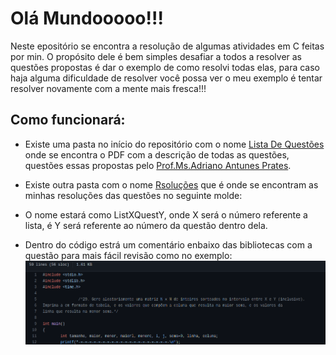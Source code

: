 # Olá Mundooooo!!!

  Neste epositório se encontra a resolução de algumas atividades em C feitas por min.
O propósito dele é bem simples desafiar a todos a resolver as questões propostas é dar o exemplo de como resolvi todas elas, para caso haja alguma dificuldade de resolver você possa ver o meu exemplo é tentar resolver novamente com a mente mais fresca!!!

## Como funcionará: 

- Existe uma pasta no início do repositório com o nome [Lista De Questões](https://github.com/RianAndrade/EstudosC/tree/main/Lista%20de%20Quest%C3%B5es) onde se encontra o PDF com a descrição de todas as questões, questões essas propostas pelo [Prof.Ms.Adriano Antunes Prates](http://adrianoap.info).

- Existe outra pasta com o nome [Rsoluções](https://github.com/RianAndrade/EstudosC/tree/main/Resolu%C3%A7%C3%B5es) que é onde se encontram as minhas resoluções das questões no seguinte molde:

- O nome estará como ListXQuestY, onde X será o número referente a lista, é Y será referente ao número da questão dentro dela.
                  
- Dentro do código estrá um comentário enbaixo das bibliotecas com a questão para mais fácil revisão como no exemplo:
                  ![exemplo](https://raw.githubusercontent.com/RianAndrade/EstudosC/main/imagens/exemplo.png)

